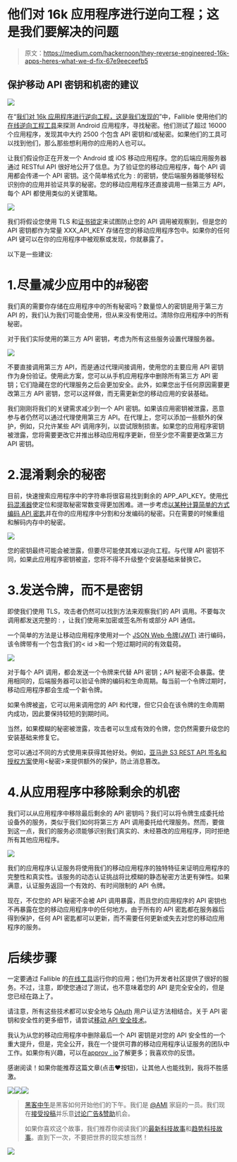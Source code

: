 # 他们对 16k 应用程序进行逆向工程；这是我们要解决的问题

> 原文：<https://medium.com/hackernoon/they-reverse-engineered-16k-apps-heres-what-we-d-fix-67e9eeceefb5>

## 保护移动 API 密钥和机密的建议

![](img/5f21e274c8006fbe29f5c7523102d0eb.png)

在“[我们对 16k 应用程序进行逆向工程，这是我们发现的](https://hackernoon.com/we-reverse-engineered-16k-apps-heres-what-we-found-51bdf3b456bb#.q62corpmp)”中，Fallible 使用他们的[在线逆向工程工具](https://android.fallible.co/)来探测 Android 应用程序，寻找秘密。他们测试了超过 16000 个应用程序，发现其中大约 2500 个包含 API 密钥和/或秘密。如果他们的工具可以找到他们，那么那些想利用你的应用的人也可以。

让我们假设你正在开发一个 Android 或 iOS 移动应用程序。您的后端应用服务器通过 RESTful API 很好地公开了信息。为了验证您的移动应用程序，每个 API 调用都会传递一个 API 密钥。这个简单格式化为 <id>: <secret>的密钥，使后端服务器能够轻松识别你的应用并验证共享的秘密。您的移动应用程序还直接调用一些第三方 API，每个 API 都使用类似的关键策略。</secret></id>

![](img/1376f11abd53fa89c0e810782f877a1c.png)

我们将假设您使用 TLS 和[证书锁定](https://www.owasp.org/index.php/Certificate_and_Public_Key_Pinning)来试图防止您的 API 调用被观察到，但是您的 API 密钥都作为常量 XXX_API_KEY 存储在您的移动应用程序包中。如果你的任何 API 键可以在你的应用程序中被观察或发现，你就暴露了。

以下是一些建议:

# 1.尽量减少应用中的#秘密

我们真的需要你存储在应用程序中的所有秘密吗？数量惊人的密钥是用于第三方 API 的，我们认为我们可能会使用，但从来没有使用过。清除你应用程序中的所有秘密。

对于我们实际使用的第三方 API 密钥，考虑为所有这些服务设置代理服务器。

![](img/b75327180603b85e8789a750159b2e64.png)

不要直接调用第三方 API，而是通过代理间接调用，使用您的主要应用 API 密钥作为身份验证。使用此方案，您可以从手机应用程序中删除所有第三方 API 密钥；它们隐藏在您的代理服务之后会更加安全。此外，如果您出于任何原因需要更改第三方 API 密钥，您可以这样做，而无需更新您的移动应用的安装基础。

我们刚刚将我们的关键需求减少到一个 API 密钥。如果该应用密钥被泄露，恶意参与者仍然可以通过代理使用第三方 API。在代理上，您可以添加一些额外的保护，例如，只允许某些 API 调用序列，以尝试限制损害。如果您的应用程序密钥被泄露，您将需要更改它并推出移动应用程序更新，但至少您不需要更改第三方 API 密钥。

# 2.混淆剩余的秘密

目前，快速搜索应用程序中的字符串将很容易找到剩余的 APP_API_KEY。使用[代码混淆器](http://stackoverflow.com/questions/14570989/best-practice-for-storing-private-api-keys-in-android)使定位和提取秘密常数变得更加困难。进一步考虑[以某种计算简单的方式编码 API 密匙](https://www.approov.io/blog/simple-app-authentication.html)并在你的应用程序中分割和分发编码的秘密。只在需要的时候重组和解码内存中的秘密。

![](img/2a3a39d0d7addc34403ef8fef4e3ea71.png)

您的密钥最终可能会被泄露，但要尽可能使其难以逆向工程。与代理 API 密钥不同，如果此应用程序密钥被盗，您将不得不升级整个安装基础来替换它。

# 3.发送令牌，而不是密钥

即使我们使用 TLS，攻击者仍然可以找到方法来观察我们的 API 调用。不要每次调用都发送完整的 <id>: <secret>，让我们使用<secret>来加密或签名所有或部分 API 通信。</secret></secret></id>

一个简单的方法是让移动应用程序使用<secret>对一个 [JSON Web 令牌(JWT)](https://jwt.io/) 进行编码，该令牌带有一个包含我们的< id >和一个短过期时间的有效载荷。</secret>

![](img/7924a8ffc246210d37bc62270c04c811.png)

对于每个 API 调用，都会发送一个令牌来代替 API 密钥；API 秘密不会暴露。使用相同的<secret>，后端服务器可以验证令牌的编码和生命周期。每当前一个令牌过期时，移动应用程序都会生成一个新令牌。</secret>

如果令牌被盗，它可以用来调用您的 API 和代理，但它只会在该令牌的生命周期内成功，因此要保持较短的到期时间。

当然，如果模糊的秘密被泄露，攻击者可以生成有效的令牌，您仍然需要升级您的安装基础来修复它。

您可以通过不同的方式使用<secret>来获得其他好处。例如，[亚马逊 S3 REST API 签名和授权方案](http://docs.aws.amazon.com/AmazonS3/latest/dev/RESTAuthentication.html)使用<秘密>来提供额外的保护，防止消息篡改。</secret>

# 4.从应用程序中移除剩余的机密

我们可以从应用程序中移除最后剩余的 API 密钥吗？我们可以将令牌生成委托给设备外的服务，类似于我们如何将第三方 API 调用委托给代理服务。然而，要做到这一点，我们的服务必须能够识别我们真实的、未经篡改的应用程序，同时拒绝所有其他应用程序。

![](img/0929fd8d570602b96018e0428bb829e5.png)

我们的应用程序认证服务将使用我们的移动应用程序的独特特征来证明应用程序的完整性和真实性。该服务的动态认证挑战将比模糊的静态秘密方法更有弹性。如果满意，认证服务返回一个有效的、有时间限制的 API 令牌。

现在，不仅您的 API 秘密不会被 API 调用暴露，而且您的应用程序的 API 密钥也不再暴露在您的移动应用程序中的任何地方。由于所有的 API 密匙都在服务器后得到保护，任何 API 密匙都可以更新，而不需要任何更新或失去对您的移动应用程序的服务。

# 后续步骤

一定要通过 Fallible 的[在线工具](https://android.fallible.co/)运行你的应用；他们为开发者社区提供了很好的服务。不过，注意，即使您通过了测试，也不意味着您的 API 是完全安全的，但是您已经在路上了。

请注意，所有这些技术都可以安全地与 [OAuth](https://oauth.net/) 用户认证方法相结合。关于 API 密钥和安全性的更多细节，请尝试[移动 API 安全技术](https://hackernoon.com/mobile-api-security-techniques-682a5da4fe10#.bby4c2bwn)。

我认为从您的移动应用程序中删除最后一个 API 密钥是对您的 API 安全性的一个重大提升，但是，完全公开，我在一个提供可靠的移动应用程序认证服务的团队中工作。如果你有兴趣，可以在[approv . io](https://approov.io)了解更多；我喜欢你的反馈。

感谢阅读！如果你能推荐这篇文章(点击❤按钮)，让其他人也能找到，我将不胜感激。

[![](img/50ef4044ecd4e250b5d50f368b775d38.png)](http://bit.ly/HackernoonFB)[![](img/979d9a46439d5aebbdcdca574e21dc81.png)](https://goo.gl/k7XYbx)[![](img/2930ba6bd2c12218fdbbf7e02c8746ff.png)](https://goo.gl/4ofytp)

> [黑客中午](http://bit.ly/Hackernoon)是黑客如何开始他们的下午。我们是 [@AMI](http://bit.ly/atAMIatAMI) 家庭的一员。我们现在[接受投稿](http://bit.ly/hackernoonsubmission)并乐意[讨论广告&赞助](mailto:partners@amipublications.com)机会。
> 
> 如果你喜欢这个故事，我们推荐你阅读我们的[最新科技故事](http://bit.ly/hackernoonlatestt)和[趋势科技故事](https://hackernoon.com/trending)。直到下一次，不要把世界的现实想当然！

![](img/be0ca55ba73a573dce11effb2ee80d56.png)